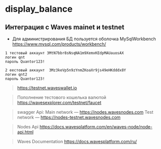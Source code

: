 # display_balance
 
## Интеграция с Waves mainet и testnet
 
* Для администрирования БД пользуется оболочка MySqlWorkbench https://www.mysql.com/products/workbench/
 
```
1 тестовый аккаунт 3MtN7bbr8sNsqNA1m9XemxKEdpMAUauosAX 
логин qnt
пароль Quantor123!
```
 
```
2 еестовый аккаунт  3Mz3keVp5n9zYnmZKoaXr9js49eHKdddx8Y
логин qnt2
пароль Quantor123!
```
 
>https://testnet.waveswallet.io
 
>Пополнение тестового кошелька валютой
>https://wavesexplorer.com/testnet/faucet
 
>swagger Api:
>Main network — https://nodes.wavesnodes.com
>Test network — https://nodes-testnet.wavesnodes.com
 
>Nodes Api
>https://docs.wavesplatform.com/en/waves-node/node-api.html
 
>Waves Documentation
>https://docs.wavesplatform.com/ru/
